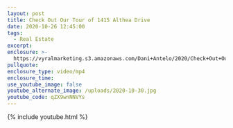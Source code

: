```yaml
---
layout: post
title: Check Out Our Tour of 1415 Althea Drive
date: 2020-10-26 12:45:00
tags:
  - Real Estate
excerpt:
enclosure: >-
  https://vyralmarketing.s3.amazonaws.com/Dani+Antelo/2020/Check+Out+Our+Tour+of+1415+Althea+Drive.mp4
pullquote:
enclosure_type: video/mp4
enclosure_time:
use_youtube_image: false
youtube_alternate_image: /uploads/2020-10-30.jpg
youtube_code: qZX9wnNNVYs
---
```


{% include youtube.html %}

&nbsp;